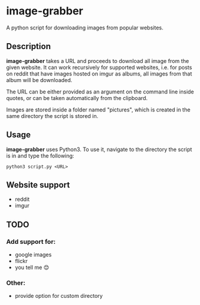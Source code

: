 # image-grabber
A python script for downloading images from popular websites.

## Description
__image-grabber__ takes a URL and proceeds to download all image from the given website. It can work recursively for supported websites, i.e. for posts on reddit that have images hosted on imgur as albums, all images from that album will be downloaded.

The URL can be either provided as an argument on the command line inside quotes, or can be taken automatically from the clipboard.

Images are stored inside a folder named "pictures", which is created in the same directory the script is stored in.

## Usage
__image-grabber__ uses Python3. To use it, navigate to the directory the script is in and type the following:

```
python3 script.py <URL>
```

## Website support
- reddit
- imgur

## TODO
### Add support for:
- google images
- flickr
- you tell me :blush:

### Other:
- provide option for custom directory
